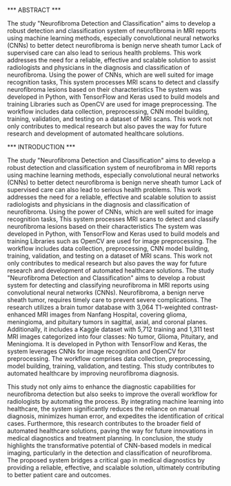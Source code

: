 *** ABSTRACT ***

The study "Neurofibroma Detection and Classification" aims to develop a robust detection and classification system of neurofibroma in MRI 
reports using machine learning methods, especially convolutional neural networks (CNNs) to better detect neurofibroma is benign nerve sheath 
tumor Lack of supervised care can also lead to serious health problems. This work addresses the need for a reliable, effective and scalable
solution to assist radiologists and physicians in the diagnosis and classification of neurofibroma. Using the power of CNNs, which are well
suited for image recognition tasks, This system processes MRI scans to detect and classify neurofibroma lesions based on their characteristics
The system was developed in Python, with TensorFlow and Keras used to build models and training Libraries such as OpenCV are used for image preprocessing.
The workflow includes data collection, preprocessing, CNN model building, training, validation, and testing on a dataset of MRI scans. This work not only 
contributes to medical research but also paves the way for future research and development of automated healthcare solutions.


*** INTRODUCTION ***

The study "Neurofibroma Detection and Classification" aims to develop a robust detection and classification system of neurofibroma in MRI reports using machine learning methods,
especially convolutional neural networks (CNNs) to better detect neurofibroma is benign nerve sheath tumor Lack of supervised care can also lead to serious health problems. 
This work addresses the need for a reliable, effective and scalable solution to assist radiologists and physicians in the diagnosis and classification of neurofibroma.
Using the power of CNNs, which are well suited for image recognition tasks,
This system processes MRI scans to detect and classify neurofibroma lesions based on their characteristics
The system was developed in Python, with TensorFlow and Keras used to build models and training Libraries such as OpenCV are used for image preprocessing. 
The workflow includes data collection, preprocessing, CNN model building, training, validation, and testing on a dataset of MRI scans.
This work not only contributes to medical research but also paves the way for future research and development of automated healthcare solutions. 
The study "Neurofibroma Detection and Classification" aims to develop a robust system for detecting and classifying neurofibroma in MRI reports using convolutional neural networks (CNNs).
Neurofibroma, a benign nerve sheath tumor, requires timely care to prevent severe complications. The research utilizes a brain tumor 
database with 3,064 T1-weighted contrast-enhanced MRI images from Nanfang Hospital, covering glioma, meningioma, and pituitary tumors in sagittal, axial, and coronal planes.
Additionally, it includes a Kaggle dataset with 5,712 training and 1,311 test MRI images categorized into four classes: No tumor, Glioma, Pituitary, and Meningioma.
It is developed in Python with TensorFlow and Keras, the system leverages CNNs for image recognition and OpenCV for preprocessing.
The workflow comprises data collection, preprocessing, model building, training, validation, and testing. This study contributes to automated healthcare by improving neurofibroma diagnosis.

This study not only aims to enhance the diagnostic capabilities for neurofibroma detection but also seeks to improve the overall workflow for radiologists by automating the process. 
By integrating machine learning into healthcare, the system significantly reduces the reliance on manual diagnosis, minimizes human error, and expedites the identification of critical cases.
Furthermore, this research contributes to the broader field of automated healthcare solutions, paving the way for future innovations in medical diagnostics and treatment planning.
In conclusion, the study highlights the transformative potential of CNN-based models in medical imaging, particularly in the detection and classification of neurofibroma. 
The proposed system bridges a critical gap in medical diagnostics by providing a reliable, effective, and scalable solution, ultimately contributing to better patient care and outcomes.
